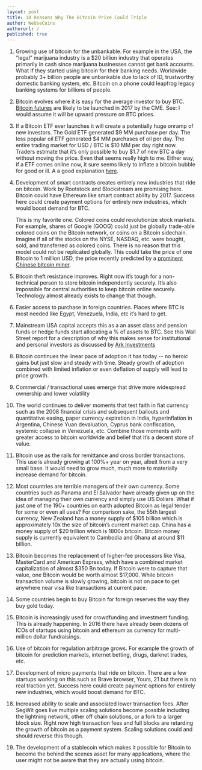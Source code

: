 ```yaml
---
layout: post
title: 18 Reasons Why The Bitcoin Price Could Triple
author: WeUseCoins
authorurl: /
published: true
---
```


<ol>
<li><p>Growing use of bitcoin for the unbankable. For example in the USA, the “legal” marijuana industry is a $20 billion industry that operates primarily in cash since marijuana businesses cannot get bank accounts.  What if they started using bitcoin for their banking needs. Worldwide probably 3+ billion people are unbankable due to lack of ID, trustworthy domestic banking system, etc.  Bitcoin on a phone could leapfrog legacy banking systems for billions of people.</p></li>
<li><p>Bitcoin evolves where it is easy for the average investor to buy BTC. <a href="http://www.wsj.com/articles/bitcoin-futures-might-be-coming-soon-1479143252">Bitcoin futures</a> are likely to be launched in 2017 by the CME.  See:   I would assume it will be upward pressure on BTC prices. </p></li>
<li><p>If a Bitcoin ETF ever launches it will create a potentially huge onramp of new investors.  The Gold ETF generated $9 MM purchase per day. The less popular oil ETF generated $4 MM purchases of oil per day.   The entire trading market for USD / BTC is $10 MM per day right now.  Traders estimate that it’s only possible to buy $1.7 of new BTC a day without moving the price.  Even that seems really high to me.  Either way, if a ETF comes online now, it sure seems likely to inflate a bitcoin bubble for good or ill.  A a good explanation <a href="https://www.sec.gov/comments/sr-batsbzx-2016-30/batsbzx201630-23.pdf">here</a>.</p></li>
<li><p>Development of smart contracts creates entirely new industries that ride on bitcoin. Work by Rootstock and Blockstream are promising here.  Bitcoin could have Ethereum like smart contract ability by 2017. Success here could create payment options for entirely new industries, which would boost demand for BTC. <p>This is my favorite one.  Colored coins could revolutionize stock markets.  For example, shares of Google (GOOG) could just be globally trade-able colored coins on the Bitcoin network, or coins on a Bitcoin sidechain. Imagine if all of the stocks on the NYSE, NASDAQ, etc. were bought, sold, and transferred as colored coins.  There is no reason that this model could not be replicated globally. This could take the price of one Bitcoin to 1 million USD, the price recently predicted by a <a href="https://www.youtube.com/watch?v=Zh_mQl2B6es">prominent Chinese bitcoin miner</a>.</p></li>
<li><p>Bitcoin theft resistance improves.  Right now it’s tough for a non-technical person to store bitcoin independently securely.  It’s also impossible for central authorities to keep bitcoin online securely. Technology almost already exists to change that though. </p></li>
<li><p>Easier access to purchase in foreign countries.  Places where BTC is most needed like Egypt, Venezuela, India, etc it’s hard to get.  </p></li>
<li><p>Mainstream USA capital accepts this as a an asset class and pension funds or hedge funds start allocating a % of assets to BTC.  See this Wall Street report for a description of why this makes sense for institutional and personal investors as discussed by <a href="http://research.ark-invest.com/hubfs/1_Download_Files_ARK-Invest/White_Papers/Bitcoin-Ringing-The-Bell-For-A-New-Asset-Class.pdf">Ark Investments</a></p></li>
<li><p>Bitcoin continues the linear pace of adoption it has today -- no heroic gains but just slow and steady with time.  Steady growth of adoption combined with limited inflation or even deflation of supply will lead to price growth. </p></li>
<li><p>Commercial / transactional uses emerge that drive more 
widespread ownership and lower volatility</p></li>
<li><p>The world continues to deliver moments that test faith in fiat currency such as the 2008 financial crisis and subsequent bailouts and quantitative easing, paper currency expiration in India, hyperinflation in Argentina, Chinese Yuan devaluation, Cyprus bank confiscation, systemic collapse in Venezuela, etc. Combine those moments with greater access to bitcoin worldwide and belief that it’s a decent store of value.</p></li>
<li><p>Bitcoin use as the rails for remittance and cross border transactions. This use is already growing at 100%+ year on year, albeit from a very small base.  It would need to grow much, much more to materially increase demand for bitcoin. </p></li>
<li><p>Most countries are terrible managers of their own currency.  Some countries such as Panama and El Salvador have already given up on the idea of managing their own currency and simply use US Dollars.  What if just one of the 190+ countries on earth adopted Bitcoin as legal tender for some or even all uses?  For comparison sake, the 55th largest currency, New Zealand has a money supply of $105 billion which is approximately 10x the size of bitcoin’s current market cap. China has a money supply of $20 trillion which is 1800x bitcoin. Bitcoin money supply is currently equivalent to Cambodia and Ghana at around $11 billion.  </p></li>
<li><p>Bitcoin becomes the replacement of higher-fee processors like Visa, MasterCard and American Express, which have a combined market capitalization of almost $350 Bn today. If Bitcoin were to capture that value, one Bitcoin would be worth almost $17,000.  While bitcoin transaction volume is slowly growing, bitcoin is not on pace to get anywhere near visa like transactions at current pace. </p></li>
<li><p>Some countries begin to buy Bitcoin for foreign reserves the way they buy gold today. </p></li>
<li><p>Bitcoin is increasingly used for crowdfunding and investment funding.  This is already happening.  In 2016 there have already been dozens of ICOs of startups using bitcoin and ethereum as currency for multi-million dollar fundraisings. </p></li>
<li><p>Use of bitcoin for regulation arbitrage grows. For example the growth of bitcoin for prediction markets, internet betting, drugs, darknet trades, etc.</p></li>
<li><p>Development of micro payments that ride on bitcoin.  There are a few startups working on this such as Brave browser, Yours, 21 but there is no real traction yet.  Success here could create payment options for entirely new industries, which would boost demand for BTC.</p></li>
<li><p>Increased ability to scale and associated lower transaction fees.  After SegWit goes live multiple scaling solutions become possible including the lightning network, other off chain solutions, or a fork to a larger block size.  Right now high transaction fees and full blocks are retarding the growth of bitcoin as a payment system.  Scaling solutions could and should reverse this though.  </p></li>
<li><p>The development of a stablecoin which makes it possible for Bitcoin to become the behind the scenes asset for many applications, where the user might not be aware that they are actually using bitcoin.   </p></li>
</ol>